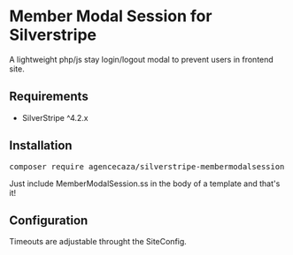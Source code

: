<h1>Member Modal Session for Silverstripe</h1>
<p>A lightweight php/js stay login/logout modal to prevent users in frontend site.</p>

<h2>Requirements</h2>
<ul><li>SilverStripe ^4.2.x</li></ul>

<h2>Installation</h2>
<pre>composer require agencecaza/silverstripe-membermodalsession</pre>
<p>Just include MemberModalSession.ss in the body of a template and that's it!</p>
<h2>Configuration</h2>
<p>Timeouts are adjustable throught the SiteConfig.</p>
